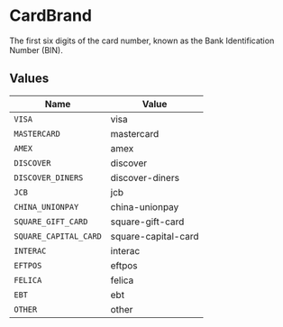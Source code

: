 # CardBrand

The first six digits of the card number, known as the Bank Identification Number (BIN).


## Values

| Name                  | Value                 |
| --------------------- | --------------------- |
| `VISA`                | visa                  |
| `MASTERCARD`          | mastercard            |
| `AMEX`                | amex                  |
| `DISCOVER`            | discover              |
| `DISCOVER_DINERS`     | discover-diners       |
| `JCB`                 | jcb                   |
| `CHINA_UNIONPAY`      | china-unionpay        |
| `SQUARE_GIFT_CARD`    | square-gift-card      |
| `SQUARE_CAPITAL_CARD` | square-capital-card   |
| `INTERAC`             | interac               |
| `EFTPOS`              | eftpos                |
| `FELICA`              | felica                |
| `EBT`                 | ebt                   |
| `OTHER`               | other                 |